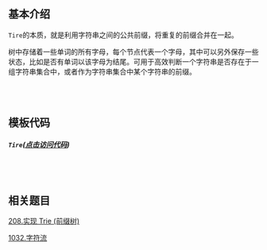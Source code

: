 ## 基本介绍

`Tire`的本质，就是利用字符串之间的公共前缀，将重复的前缀合并在一起。

树中存储着一些单词的所有字母，每个节点代表一个字母，其中可以另外保存一些状态，比如是否有单词以该字母为结尾。可用于高效判断一个字符串是否存在于一组字符串集合中，或者作为字符串集合中某个字符串的前缀。

<br/>
<br/>



## 模板代码

##### **`Tire`**([点击访问代码](https://github.com/qxf-72/Codeforces-Cpp/blob/main/copypasta/string/trie/Trie.cpp))


<br/>
<br/>


## 相关题目

[208.实现 Trie (前缀树)](https://leetcode.cn/problems/implement-trie-prefix-tree/)

[1032.字符流](https://leetcode.cn/problems/stream-of-characters/)

